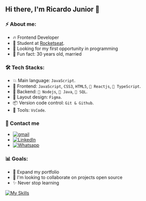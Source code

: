 ## Hi there, I'm Ricardo Junior 👋

### ⚡ About me:

- 🔥 Frontend Developer
- 🚀 Student at [Rocketseat](https://www.rockeseat.com.br/).
- 🔭 Looking for my first opportunity in programming
- 🌱 Fun fact: 30 years old, married

### 🛠  Tech Stacks:

- 💥 Main language: `JavaScript`.
- 🎉 Frontend: `JavaScript`, `CSS3`, `HTML5`, `🚧 Reactjs`, `🚧 TypeScript`.
- 📡 Backend:  `🚧 Nodejs`, `🚧 Java`, `🚧 SQL`.
- 🎨 Layout design: `Figma`.
- 📦️ Version code control: `Git & Github`.
- 🔨 Tools: `VsCode`.

### 💬 Contact me

- [![gmail](https://img.shields.io/badge/Yahoo-FFFFFF?style=for-the-badge&logo=gmail&logoColor=red)](mailto:ricardodev10@yahoo.com)
- [![LinkedIn](https://img.shields.io/badge/LinkedIn-0077B5?style=for-the-badge&logo=linkedin&logoColor=white)](https://www.linkedin.com/in/ricardodev10/)
- [![Whatsapp](https://img.shields.io/badge/WhatsApp-25D366?style=for-the-badge&logo=whatsapp&logoColor=white)](https://api.whatsapp.com/send/?phone=%2B5531986161040&text&app_absent=0)

### 📊 Goals:

- 📂 Expand my portfolio
- 🤝 I'm looking to collaborate on projects open source
- ✨ Never stop learning

[![My Skills](https://skillicons.dev/icons?i=html,css,js,react,typescript,nodejs,figma,git,github,vscode)](https://skillicons.dev)
